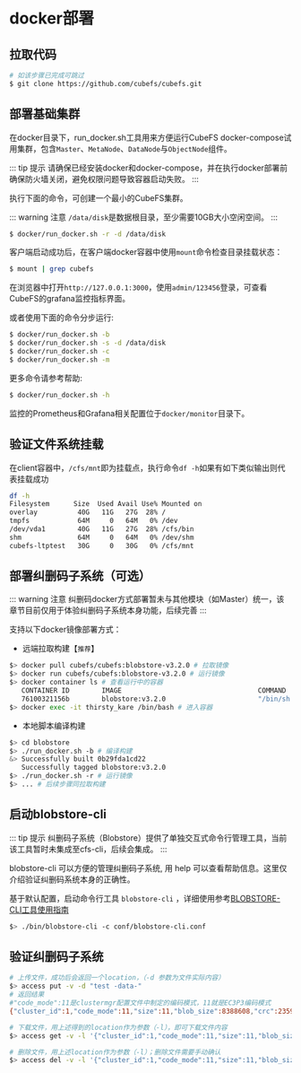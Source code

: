 # docker部署

## 拉取代码
```bash
# 如该步骤已完成可跳过
$ git clone https://github.com/cubefs/cubefs.git
```

## 部署基础集群

在docker目录下，run_docker.sh工具用来方便运行CubeFS docker-compose试用集群，包含`Master`、`MetaNode`、`DataNode`与`ObjectNode`组件。

::: tip 提示
请确保已经安装docker和docker-compose，并在执行docker部署前确保防火墙关闭，避免权限问题导致容器启动失败。
:::

执行下面的命令，可创建一个最小的CubeFS集群。

::: warning 注意
`/data/disk`是数据根目录，至少需要10GB大小空闲空间。
:::

```bash
$ docker/run_docker.sh -r -d /data/disk
```

客户端启动成功后，在客户端docker容器中使用`mount`命令检查目录挂载状态：

```bash
$ mount | grep cubefs
```

在浏览器中打开`http://127.0.0.1:3000`，使用`admin/123456`登录，可查看CubeFS的grafana监控指标界面。

或者使用下面的命令分步运行:

```bash
$ docker/run_docker.sh -b
$ docker/run_docker.sh -s -d /data/disk
$ docker/run_docker.sh -c
$ docker/run_docker.sh -m
```

更多命令请参考帮助:

```bash
$ docker/run_docker.sh -h
```
监控的Prometheus和Grafana相关配置位于`docker/monitor`目录下。

## 验证文件系统挂载

在client容器中，`/cfs/mnt`即为挂载点，执行命令`df -h`如果有如下类似输出则代表挂载成功
```bash
df -h
Filesystem      Size  Used Avail Use% Mounted on
overlay          40G   11G   27G  28% /
tmpfs            64M     0   64M   0% /dev
/dev/vda1        40G   11G   27G  28% /cfs/bin
shm              64M     0   64M   0% /dev/shm
cubefs-ltptest   30G     0   30G   0% /cfs/mnt
```

## 部署纠删码子系统（可选）

::: warning 注意
纠删码docker方式部署暂未与其他模块（如Master）统一，该章节目前仅用于体验纠删码子系统本身功能，后续完善
:::

支持以下docker镜像部署方式：

- 远端拉取构建【`推荐`】

```bash
$> docker pull cubefs/cubefs:blobstore-v3.2.0 # 拉取镜像
$> docker run cubefs/cubefs:blobstore-v3.2.0 # 运行镜像
$> docker container ls # 查看运行中的容器
   CONTAINER ID        IMAGE                                  COMMAND                  CREATED             STATUS              PORTS               NAMES
   76100321156b        blobstore:v3.2.0                       "/bin/sh -c /apps/..."   4 minutes ago       Up 4 minutes                            thirsty_kare
$> docker exec -it thirsty_kare /bin/bash # 进入容器
```

- 本地脚本编译构建

```bash
$> cd blobstore
$> ./run_docker.sh -b # 编译构建
&> Successfully built 0b29fda1cd22
   Successfully tagged blobstore:v3.2.0
$> ./run_docker.sh -r # 运行镜像
$> ... # 后续步骤同拉取构建
```

## 启动blobstore-cli

::: tip 提示
纠删码子系统（Blobstore）提供了单独交互式命令行管理工具，当前该工具暂时未集成至cfs-cli，后续会集成。
:::

blobstore-cli 可以方便的管理纠删码子系统, 用 help 可以查看帮助信息。这里仅介绍验证纠删码系统本身的正确性。

基于默认配置，启动命令行工具 `blobstore-cli` ，详细使用参考[BLOBSTORE-CLI工具使用指南](../maintenance/tool.md)

```bash
$> ./bin/blobstore-cli -c conf/blobstore-cli.conf
```

## 验证纠删码子系统

```bash
# 上传文件，成功后会返回一个location，（-d 参数为文件实际内容）
$> access put -v -d "test -data-"
# 返回结果
#"code_mode":11是clustermgr配置文件中制定的编码模式，11就是EC3P3编码模式
{"cluster_id":1,"code_mode":11,"size":11,"blob_size":8388608,"crc":2359314771,"blobs":[{"min_bid":1844899,"vid":158458,"count":1}]}

# 下载文件，用上述得到的location作为参数（-l），即可下载文件内容
$> access get -v -l '{"cluster_id":1,"code_mode":11,"size":11,"blob_size":8388608,"crc":2359314771,"blobs":[{"min_bid":1844899,"vid":158458,"count":1}]}'

# 删除文件，用上述location作为参数（-l）；删除文件需要手动确认
$> access del -v -l '{"cluster_id":1,"code_mode":11,"size":11,"blob_size":8388608,"crc":2359314771,"blobs":[{"min_bid":1844899,"vid":158458,"count":1}]}'
```